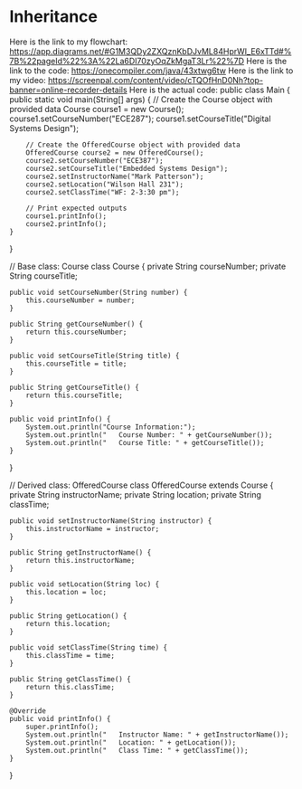 # Inheritance
Here is the link to my flowchart:
https://app.diagrams.net/#G1M3QDy2ZXQznKbDJvML84HprWI_E6xTTd#%7B%22pageId%22%3A%22La6DI70zyOqZkMgaT3Lr%22%7D
Here is the link to the code:
https://onecompiler.com/java/43xtwg6tw
Here is the link to my video:
https://screenpal.com/content/video/cTQOfHnD0Nh?top-banner=online-recorder-details
Here is the actual code:
public class Main {
    public static void main(String[] args) {
        // Create the Course object with provided data
        Course course1 = new Course();
        course1.setCourseNumber("ECE287");
        course1.setCourseTitle("Digital Systems Design");

        // Create the OfferedCourse object with provided data
        OfferedCourse course2 = new OfferedCourse();
        course2.setCourseNumber("ECE387");
        course2.setCourseTitle("Embedded Systems Design");
        course2.setInstructorName("Mark Patterson");
        course2.setLocation("Wilson Hall 231");
        course2.setClassTime("WF: 2-3:30 pm");

        // Print expected outputs
        course1.printInfo();
        course2.printInfo();
    }
}

// Base class: Course
class Course {
    private String courseNumber;
    private String courseTitle;

    public void setCourseNumber(String number) {
        this.courseNumber = number;
    }

    public String getCourseNumber() {
        return this.courseNumber;
    }

    public void setCourseTitle(String title) {
        this.courseTitle = title;
    }

    public String getCourseTitle() {
        return this.courseTitle;
    }

    public void printInfo() {
        System.out.println("Course Information:");
        System.out.println("   Course Number: " + getCourseNumber());
        System.out.println("   Course Title: " + getCourseTitle());
    }
}

// Derived class: OfferedCourse
class OfferedCourse extends Course {
    private String instructorName;
    private String location;
    private String classTime;

    public void setInstructorName(String instructor) {
        this.instructorName = instructor;
    }

    public String getInstructorName() {
        return this.instructorName;
    }

    public void setLocation(String loc) {
        this.location = loc;
    }

    public String getLocation() {
        return this.location;
    }

    public void setClassTime(String time) {
        this.classTime = time;
    }

    public String getClassTime() {
        return this.classTime;
    }

    @Override
    public void printInfo() {
        super.printInfo();
        System.out.println("   Instructor Name: " + getInstructorName());
        System.out.println("   Location: " + getLocation());
        System.out.println("   Class Time: " + getClassTime());
    }
}
